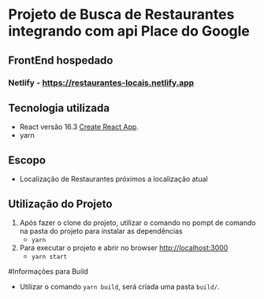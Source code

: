 # Projeto de Busca de Restaurantes integrando com api Place do Google

## FrontEnd hospedado

### Netlify - https://restaurantes-locais.netlify.app

## Tecnologia utilizada 

- React versão 16.3 [Create React App](https://github.com/facebook/create-react-app).
- yarn 

## Escopo
- Localização de Restaurantes próximos a localização atual


## Utilização do Projeto
1. Após fazer o clone do projeto, utilizar o comando no pompt de comando na pasta do projeto para instalar as dependências
    - `yarn`
2. Para executar o projeto e abrir no browser [http://localhost:3000](http://localhost:3000)
    - `yarn start`


#Informações para Build
  - Utilizar o comando `yarn build`, será criada uma pasta `build/`. 



